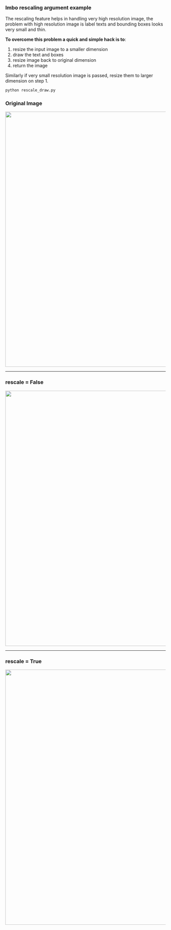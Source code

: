 ### Imbo rescaling argument example

The rescaling feature helps in handling very high resolution image, the problem with high resolution image is label texts and bounding boxes looks very small and thin.

**To overcome this problem a quick and simple hack is to**:

1. resize the input image to a smaller dimension
2. draw the text and boxes
3. resize image back to original dimension
4. return the image

Similarly if very small resolution image is passed, resize them to larger dimension on step 1.

````bash
python rescale_draw.py
````

<table>
    <h3>Original Image</h3>
    <img src="high_resolution.jpg", width="800px">
    <hr>
    <h3>rescale = False</h3>
    <img src="without_rescaling.jpg", width="800px">
    <hr>
    <h3>rescale = True</h3>
    <img src="with_rescaling.jpg", width="800px">
</table>

